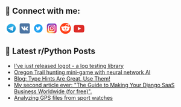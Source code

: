 ## 🔎 Connect with me:
[<img src="https://github.com/bullbesh/bullbesh/blob/main/images/Telegram.png" width="32" height="32" />](https://t.me/bullbesh)
[<img src="https://github.com/bullbesh/bullbesh/blob/main/images/VK.png" width="32" height="32" />](https://vk.com/bullbesh)
[<img src="https://github.com/bullbesh/bullbesh/blob/main/images/Twitter.png" width="32" height="32" />](https://twitter.com/bullbesh1)
[<img src="https://github.com/bullbesh/bullbesh/blob/main/images/Instagram.png" width="32" height="32" />](https://www.instagram.com/bullbesh)
[<img src="https://github.com/bullbesh/bullbesh/blob/main/images/Reddit.png" width="32" height="32" />](https://www.reddit.com/user/bullbesh)
[<img src="https://github.com/bullbesh/bullbesh/blob/main/images/YouTube.png" width="32" height="32" />](https://www.youtube.com/channel/UCtfjRs6uzgq5mfm8S06WTcg)

## 📕 Latest r/Python Posts
<!-- BLOG-POST-LIST:START -->
- [I&#39;ve just released logot - a log testing library](https://www.reddit.com/r/Python/comments/1ap3qp7/ive_just_released_logot_a_log_testing_library/)
- [Oregon Trail hunting mini-game with neural network AI](https://www.reddit.com/r/Python/comments/1ap1pz3/oregon_trail_hunting_minigame_with_neural_network/)
- [Blog: Type Hints Are Great, Use Them!](https://www.reddit.com/r/Python/comments/1ap1l3o/blog_type_hints_are_great_use_them/)
- [My second article ever: &quot;The Guide to Making Your Django SaaS Business Worldwide &lpar;for free&rpar;&quot;.](https://www.reddit.com/r/Python/comments/1ap0avf/my_second_article_ever_the_guide_to_making_your/)
- [Analyzing GPS files from sport watches](https://www.reddit.com/r/Python/comments/1aowriu/analyzing_gps_files_from_sport_watches/)
<!-- BLOG-POST-LIST:END -->
